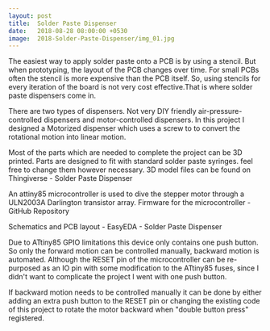 ```yaml
---
layout: post
title:  Solder Paste Dispenser
date:   2018-08-28 08:00:00 +0530
image:  2018-Solder-Paste-Dispenser/img_01.jpg
---
```

The easiest way to apply solder paste onto a PCB is by using a stencil. But when prototyping, the layout of the PCB changes over time. For small PCBs often the stencil is more expensive than the PCB itself. So, using stencils for every iteration of the board is not very cost effective.That is where solder paste dispensers come in. 

There are two types of dispensers. Not very DIY friendly air-pressure-controlled dispensers and motor-controlled dispensers. In this project I designed a Motorized dispenser which uses a screw to to convert the rotational motion into linear motion.

Most of the parts which are needed to complete the project can be 3D printed. Parts are designed to fit with standard solder paste syringes. feel free to change them however necessary. 3D model files can be found on Thingiverse - Solder Paste Dispenser

An attiny85 microcontroller is used to dive the stepper motor through a ULN2003A Darlington transistor array. Firmware for the microcontroller -  GitHub Repository


Schematics and PCB layout - EasyEDA - Solder Paste Dispenser


Due to ATtiny85 GPIO limitations this device only contains one push button. So only the forward motion can be controlled manually, backward motion is automated. Although the RESET pin of the microcontroller can be re-purposed as an IO pin with some modification to the ATtiny85 fuses, since I didn't want to complicate the project I went with one push button.

If backward motion needs to be controlled manually it can be done by either adding an extra push button to the RESET pin or changing the existing code of this project to rotate the motor backward when "double button press" registered.